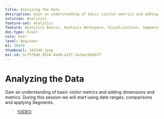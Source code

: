 ```yaml
---
title: Analyzing the Data
description: Gain an understanding of basic visitor metrics and adding dimensions and metrics using date ranges, comparisons and applying segments
solution: Analytics
feature-set: Analytics
feature: Analytics Basics, Analysis Workspace, Visualizations, Segmentation, Metrics
doc-type: Event
role: User
level: Beginner
kt: 10476
thumbnail: 343348.jpeg
exl-id: 5c7579d6-5b18-4ad0-a32f-3a2aec0ebbf7
---
```

# Analyzing the Data

Gain an understanding of basic visitor metrics and adding dimensions and metrics. During this session we will start using date ranges, comparisons and applying Segments.

>[!VIDEO](https://video.tv.adobe.com/v/343348/?quality=12&learn=on)
